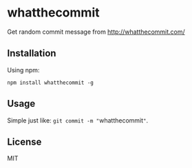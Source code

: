 whatthecommit
=============

Get random commit message from http://whatthecommit.com/

## Installation

Using npm:

`npm install whatthecommit -g`

## Usage

Simple just like: `git commit -m "`whatthecommit`"`.

## License

MIT
